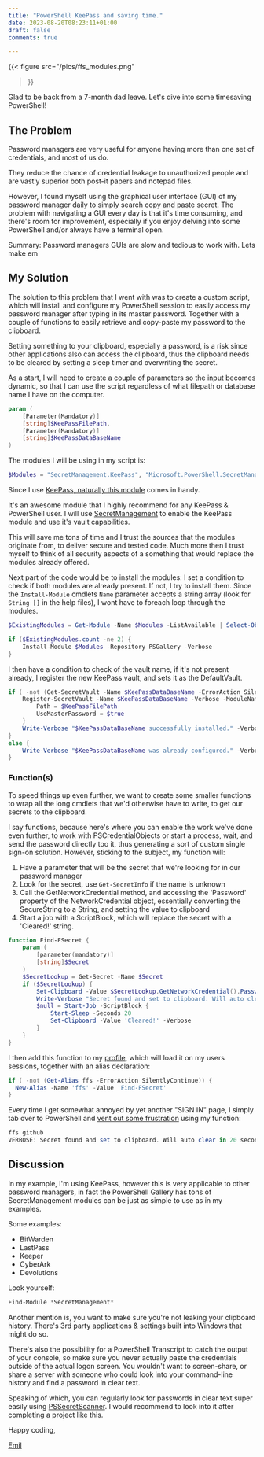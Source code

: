 ```yaml
--- 
title: "PowerShell KeePass and saving time."
date: 2023-08-20T08:23:11+01:00 
draft: false
comments: true

---
```


{{< figure
  src="/pics/ffs_modules.png"
>}}

Glad to be back from a 7-month dad leave. Let's dive into some timesaving PowerShell!

## The Problem

Password managers are very useful for anyone having more than one set of credentials, and most of us do.

They reduce the chance of credential leakage to unauthorized people and are vastly superior both post-it papers and notepad files.

However, I found myself using the graphical user interface (GUI) of my password manager daily to simply search copy and paste secret. The problem with navigating a GUI every day is that it's time consuming, and there's room for improvement, especially if you enjoy delving into some PowerShell and/or always have a terminal open.

Summary: Password managers GUIs are slow and tedious to work with. Lets make em 


## My Solution

The solution to this problem that I went with was to create a custom script, which will install and configure my PowerShell session to easily access my password manager after typing in its master password. Together with a couple of functions to easily retrieve and copy-paste my password to the clipboard.

Setting something to your clipboard, especially a password, is a risk since other applications also can access the clipboard, thus the clipboard needs to be cleared by setting a sleep timer and overwriting the secret.

As a start, I will need to create a couple of parameters so the input becomes dynamic, so that I can use the script regardless of what filepath or database name I have on the computer.

```powershell
param (
    [Parameter(Mandatory)]
    [string]$KeePassFilePath,
    [Parameter(Mandatory)]
    [string]$KeePassDataBaseName
)
```

The modules I will be using in my script is:

```powershell
$Modules = "SecretManagement.KeePass", "Microsoft.PowerShell.SecretManagement"
```

Since I use [KeePass, naturally this module](https://github.com/JustinGrote/SecretManagement.KeePass) comes in handy.

It's an awesome module that I highly recommend for any KeePass & PowerShell user.
I will use [SecretManagement](https://learn.microsoft.com/en-us/powershell/module/microsoft.powershell.secretmanagement/?view=ps-modules) to enable the KeePass module and use it's vault capabilities.

This will save me tons of time and I trust the sources that the modules originate from, to deliver secure and tested code. Much more then I trust myself to think of all security aspects of a something that would replace the modules already offered.

Next part of the code would be to install the modules:
I set a condition to check if both modules are already present. If not, I try to install them.
Since the `Install-Module` cmdlets `Name` parameter accepts a string array (look for `String []` in the help files), I wont have to foreach loop through the modules.

```powershell
$ExistingModules = Get-Module -Name $Modules -ListAvailable | Select-Object -ExpandProperty Name -Unique

if ($ExistingModules.count -ne 2) {
    Install-Module $Modules -Repository PSGallery -Verbose
}
```

I then have a condition to check of the vault name, if it's not present already, I register the new KeePass vault, and sets it as the DefaultVault.

```powershell
if ( -not (Get-SecretVault -Name $KeePassDataBaseName -ErrorAction SilentlyContinue)) {
    Register-SecretVault -Name $KeePassDataBaseName -Verbose -ModuleName 'SecretManagement.KeePass' -DefaultVault -VaultParameters @{
        Path = $KeePassFilePath
        UseMasterPassword = $true
    }
    Write-Verbose "$KeePassDataBaseName successfully installed." -Verbose
}
else {
    Write-Verbose "$KeePassDataBaseName was already configured." -Verbose
}
```

### Function(s)

To speed things up even further, we want to create some smaller functions to wrap all the long cmdlets that we'd otherwise have to write, to get our secrets to the clipboard.

I say functions, because here's where you can enable the work we've done even further, to work with PSCredentialObjects or start a process, wait, and send the password directly too it, thus generating a sort of custom single sign-on solution. However, sticking to the subject, my function will:

1. Have a parameter that will be the secret that we're looking for in our password manager
2. Look for the secret, use `Get-SecretInfo` if the name is unknown
3. Call the GetNetworkCredential method, and accessing the 'Password' property of the NetworkCredential object, essentially converting the SecureString to a String, and setting the value to clipboard
4. Start a job with a ScriptBlock, which will replace the secret with a 'Cleared!' string.

```powershell
function Find-FSecret {
    param (
        [parameter(mandatory)]
        [string]$Secret
    )
    $SecretLookup = Get-Secret -Name $Secret
    if ($SecretLookup) {
        Set-Clipboard -Value $SecretLookup.GetNetworkCredential().Password
        Write-Verbose "Secret found and set to clipboard. Will auto clear in 20 seconds." -Verbose
        $null = Start-Job -ScriptBlock {
            Start-Sleep -Seconds 20
            Set-Clipboard -Value 'Cleared!' -Verbose
        }
    }
}
```

I then add this function to my [profile](https://learn.microsoft.com/en-us/powershell/module/microsoft.powershell.core/about/about_profiles?view=powershell-7.3), which will load it on my users sessions, together with an alias declaration:
```powershell
if ( -not (Get-Alias ffs -ErrorAction SilentlyContinue)) {
  New-Alias -Name 'ffs' -Value 'Find-FSecret'
}
```
Every time I get somewhat annoyed by yet another "SIGN IN" page, I simply tab over to PowerShell and [vent out some frustration](https://www.dictionary.com/browse/ffs) using my function:
```powershell
ffs github
VERBOSE: Secret found and set to clipboard. Will auto clear in 20 seconds.
```

## Discussion

In my example, I'm using KeePass, however this is very applicable to other password managers, in fact the PowerShell Gallery has tons of SecretManagement modules can be just as simple to use as in my examples.

Some examples:

- BitWarden
- LastPass
- Keeper
- CyberArk
- Devolutions

Look yourself:
```powershell
Find-Module *SecretManagement*
```

Another mention is, you want to make sure you're not leaking your clipboard history. There's 3rd party applications & settings built into Windows that might do so.

There's also the possibility for a PowerShell Transcript to catch the output of your console, so make sure you never actually paste the credentials outside of the actual logon screen. You wouldn't want to screen-share, or share a server with someone who could look into your command-line history and find a password in clear text.

Speaking of which, you can regularly look for passwords in clear text super easily using [PSSecretScanner](https://github.com/bjompen/PSSecretScanner). I would recommend to look into it after completing a project like this.

Happy coding,

[Emil](https://github.com/ehmiiz)